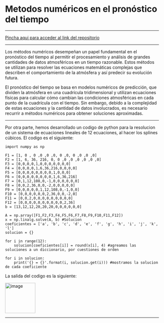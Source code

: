 # Metodos numéricos en el pronóstico del tiempo

---

[Pincha aqui para acceder al link del repositorio](https://github.com/juaannavarro/Metodos.git)

---

Los métodos numéricos desempeñan un papel fundamental en el pronóstico del tiempo al permitir el procesamiento y análisis de grandes cantidades de datos atmosféricos en un tiempo razonable. Estos métodos se utilizan para resolver las ecuaciones matemáticas complejas que describen el comportamiento de la atmósfera y así predecir su evolución futura.

El pronóstico del tiempo se basa en modelos numéricos de predicción, que dividen la atmósfera en una cuadrícula tridimensional y utilizan ecuaciones físicas para calcular cómo cambian las condiciones atmosféricas en cada punto de la cuadrícula con el tiempo. Sin embargo, debido a la complejidad de estas ecuaciones y la cantidad de datos involucrados, es necesario recurrir a métodos numéricos para obtener soluciones aproximadas.

---

Por otra parte, hemos desarrollado un codigo de python para la resolucion de un sistema de ecuaciones lineales de 12 ecuaciones, al hacer los splines cúbicos.
El codigo es el siguiente: 

```python3
import numpy as np

F1 = [1, 0 , 0 ,0 ,0 ,0, 0 ,0, 0 ,0 ,0 ,0]
F2 = [1, 6, 36, 216, 0, 0 ,0 ,0 ,0 ,0 ,0 ,0]
F3 = [0,0,0,0,1,0,0,0,0,0,0,0]
F4 = [0,0,0,0,1,6,36,216,0,0,0,0]
F5 = [0,0,0,0,0,0,0,0,1,0,0,0]
F6 = [0,0,0,0,0,0,0,0,1,6,36,216]
F7 = [0,1,12,108,0,-1,0,0,0,0,0,0]
F8 = [0,0,2,36,0,0,-2,0,0,0,0,0]
F9 = [0,0,0,0,0,1,12,108,0,-1,0,0]
F10 = [0,0,0,0,0,0,2,36,0,0,-2,0]
F11 = [0,0,2,0,0,0,0,0,0,0,0,0]
F12 = [0,0,0,0,0,0,0,0,0,0,2,36]
b = [13,12,12,20,20,20,0,0,0,0,0,0]

A = np.array([F1,F2,F3,F4,F5,F6,F7,F8,F9,F10,F11,F12])
x = np.linalg.solve(A, b) #Solucion
coeficientes = ['a', 'b', 'c', 'd', 'e', 'f', 'g', 'h', 'i', 'j', 'k', 'l']
solucion = {}

for i in range(12):
    solucion[coeficientes[i]] = round(x[i], 4) #agreamos las soluciones a un diccionario, por cuestiones de orden

for i in solucion:
    print('{} = {}'.format(i, solucion.get(i))) #mostramos la solucion de cada coeficiente
```

La salida del codigo es la siguiente:

<img width="99" alt="image" src="https://github.com/juaannavarro/Metodos/assets/91721762/310d74d8-f0d7-4c9d-a1e7-eddaf93c2daa">


---
